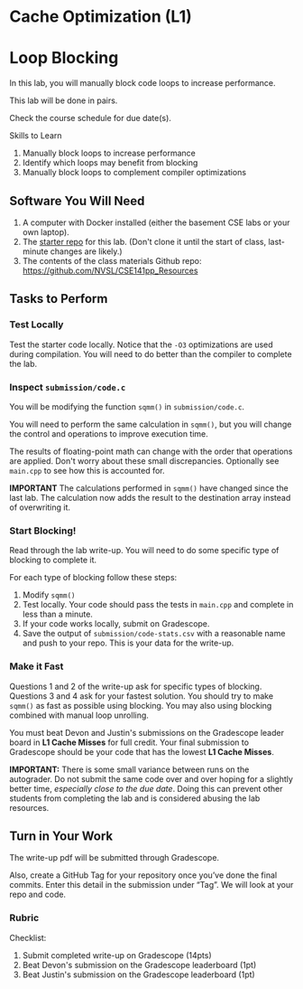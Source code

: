 # Cache Optimization (L1)

# Loop Blocking

In this lab, you will manually block code loops to increase performance.

This lab will be done in pairs.

Check the course schedule for due date(s).

Skills to Learn

1. Manually block loops to increase performance
2. Identify which loops may benefit from blocking
3. Manually block loops to complement compiler optimizations


## Software You Will Need

1. A computer with Docker installed (either the basement CSE labs or your own laptop).
2. The [starter repo]() for this lab. (Don't clone it until the start of class, last-minute changes are likely.)
3. The contents of the class materials Github repo: https://github.com/NVSL/CSE141pp_Resources

## Tasks to Perform

### Test Locally

Test the starter code locally. Notice that the `-O3` optimizations are used during compilation. You will need to do better than the compiler to complete the lab.

### Inspect `submission/code.c`

You will be modifying the function `sqmm()` in `submission/code.c`.

You will need to perform the same calculation in `sqmm()`, but you will change the control and operations to improve execution time.

The results of floating-point math can change with the order that operations are applied. Don't worry about these small discrepancies. Optionally see `main.cpp` to see how this is accounted for.

__IMPORTANT__ The calculations performed in `sqmm()` have changed since the last lab. The calculation now adds the result to the destination array instead of overwriting it.

### Start Blocking!

Read through the lab write-up. You will need to do some specific type of blocking to complete it.

For each type of blocking follow these steps: 
1. Modify `sqmm()`
2. Test locally. Your code should pass the tests in `main.cpp` and complete in less than a minute.
3. If your code works locally, submit on Gradescope.
4. Save the output of `submission/code-stats.csv` with a reasonable name and push to your repo. This is your data for the write-up.

### Make it Fast

Questions 1 and 2  of the write-up ask for specific types of blocking. Questions 3 and 4 ask for your fastest solution.
You should try to make `sqmm()` as fast as possible using blocking. You may also using blocking combined with manual loop unrolling.

You must beat Devon and Justin's submissions on the Gradescope leader board in __L1 Cache Misses__ for full credit. Your final submission to Gradescope should be your code that has the lowest __L1 Cache Misses__.

__IMPORTANT:__ There is some small variance between runs on the autograder. Do not submit the same code over and over hoping for a slightly better time, _especially close to the due date_. Doing this can prevent other students from completing the lab and is considered abusing the lab resources.

## Turn in Your Work
The write-up pdf will be submitted through Gradescope.

Also, create a GitHub Tag for your repository once you’ve done the final commits. 
Enter this detail in the submission under “Tag”.
We will look at your repo and code.

### Rubric

Checklist:

1. Submit completed write-up on Gradescope (14pts)
2. Beat Devon's submission on the Gradescope leaderboard (1pt)
3. Beat Justin's submission on the Gradescope leaderboard (1pt)



